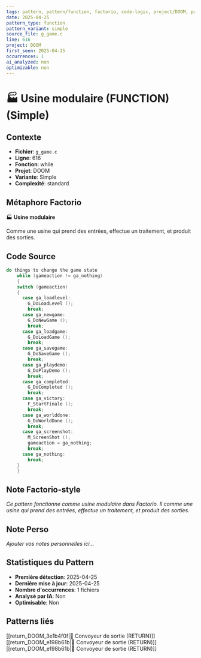 ```yaml
---
tags: pattern, pattern/function, factorio, code-logic, project/DOOM, pattern/variant/simple
date: 2025-04-25
pattern_type: function
pattern_variant: simple
source_file: g_game.c
line: 616
project: DOOM
first_seen: 2025-04-25
occurrences: 1
ai_analyzed: non
optimizable: non
---
```


# 🏭 Usine modulaire (FUNCTION) (Simple)

## Contexte
- **Fichier**: `g_game.c`
- **Ligne**: 616
- **Fonction**: while
- **Projet**: DOOM
- **Variante**: Simple
- **Complexité**: standard

## Métaphore Factorio
🏭 **Usine modulaire**

Comme une usine qui prend des entrées, effectue un traitement, et produit des sorties.

## Code Source
```c
do things to change the game state
    while (gameaction != ga_nothing) 
    { 
	switch (gameaction) 
	{ 
	  case ga_loadlevel: 
	    G_DoLoadLevel (); 
	    break; 
	  case ga_newgame: 
	    G_DoNewGame (); 
	    break; 
	  case ga_loadgame: 
	    G_DoLoadGame (); 
	    break; 
	  case ga_savegame: 
	    G_DoSaveGame (); 
	    break; 
	  case ga_playdemo: 
	    G_DoPlayDemo (); 
	    break; 
	  case ga_completed: 
	    G_DoCompleted (); 
	    break; 
	  case ga_victory: 
	    F_StartFinale (); 
	    break; 
	  case ga_worlddone: 
	    G_DoWorldDone (); 
	    break; 
	  case ga_screenshot: 
	    M_ScreenShot (); 
	    gameaction = ga_nothing; 
	    break; 
	  case ga_nothing: 
	    break; 
	} 
    }
```

## Note Factorio-style
*Ce pattern fonctionne comme usine modulaire dans Factorio. Il comme une usine qui prend des entrées, effectue un traitement, et produit des sorties.*

## Note Perso
*Ajouter vos notes personnelles ici...*

## Statistiques du Pattern
- **Première détection**: 2025-04-25
- **Dernière mise à jour**: 2025-04-25
- **Nombre d'occurrences**: 1 fichiers
- **Analysé par IA**: Non
- **Optimisable**: Non

## Patterns liés
[[return_DOOM_3e1b4f0f|🚚 Convoyeur de sortie (RETURN)]]
[[return_DOOM_e198b61b|🚚 Convoyeur de sortie (RETURN)]]
[[return_DOOM_e198b61b|🚚 Convoyeur de sortie (RETURN)]]

